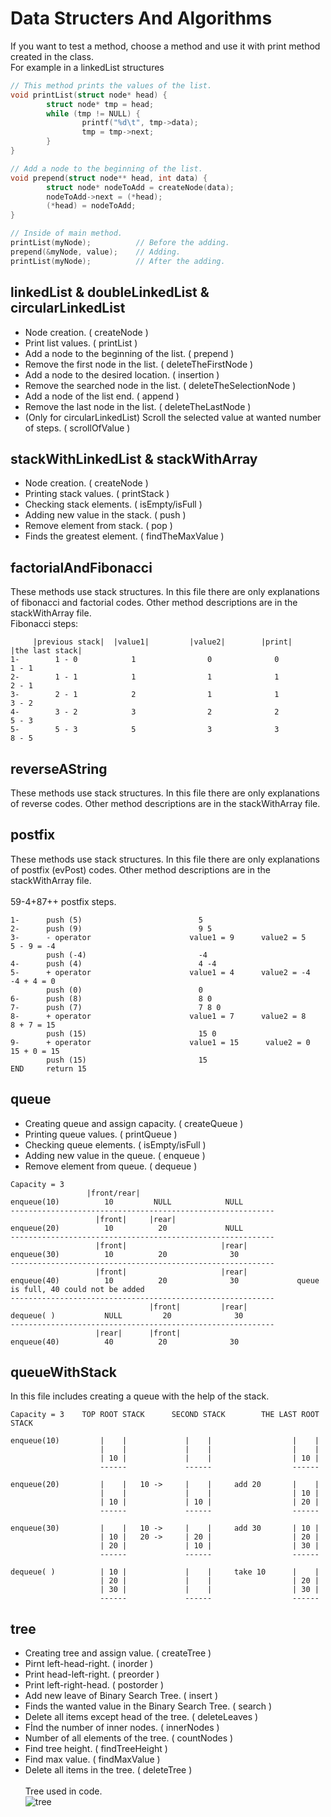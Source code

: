  # Data Structers And Algorithms
If you want to test a method, choose a method and use it with print method created in the class. <br/>
For example in a linkedList structures
```c
// This method prints the values of the list.
void printList(struct node* head) {
        struct node* tmp = head;
        while (tmp != NULL) {
                printf("%d\t", tmp->data);
                tmp = tmp->next;
        }
}

// Add a node to the beginning of the list.
void prepend(struct node** head, int data) {
        struct node* nodeToAdd = createNode(data);
        nodeToAdd->next = (*head);
        (*head) = nodeToAdd;
}

// Inside of main method.
printList(myNode);          // Before the adding.
prepend(&myNode, value);    // Adding.
printList(myNode);          // After the adding.
```

## linkedList & doubleLinkedList & circularLinkedList
- Node creation. ( createNode )
- Print list values. ( printList )
- Add a node to the beginning of the list. ( prepend )
- Remove the first node in the list. ( deleteTheFirstNode )
- Add a node to the desired location. ( insertion )
- Remove the searched node in the list. ( deleteTheSelectionNode )
- Add a node of the list end. ( append )
- Remove the last node in the list. ( deleteTheLastNode )
- (Only for circularLinkedList) Scroll the selected value at wanted number of steps. ( scrollOfValue )

## stackWithLinkedList & stackWithArray
- Node creation. ( createNode )
- Printing stack values. ( printStack )
- Checking stack elements. ( isEmpty/isFull )
- Adding new value in the stack. ( push )
- Remove element from stack. ( pop )
- Finds the greatest element. ( findTheMaxValue )

## factorialAndFibonacci
These methods use stack structures. In this file there are only explanations of fibonacci and factorial codes. Other method descriptions are in the stackWithArray file. <br/>
Fibonacci steps:
```
     |previous stack|  |value1|         |value2|        |print|         |the last stack|
1-        1 - 0            1                0              0                 1 - 1
2-        1 - 1            1                1              1                 2 - 1
3-        2 - 1            2                1              1                 3 - 2
4-        3 - 2            3                2              2                 5 - 3
5-        5 - 3            5                3              3                 8 - 5
```

## reverseAString
These methods use stack structures. In this file there are only explanations of reverse codes. Other method descriptions are in the stackWithArray file.

## postfix
These methods use stack structures. In this file there are only explanations of postfix (evPost) codes. Other method descriptions are in the stackWithArray file. <br/> <br/> 59-4+87++ postfix steps.
```
1-      push (5)                          5
2-      push (9)                          9 5
3-      - operator                      value1 = 9      value2 = 5      5 - 9 = -4
        push (-4)                         -4
4-      push (4)                          4 -4
5-      + operator                      value1 = 4      value2 = -4     -4 + 4 = 0
        push (0)                          0
6-      push (8)                          8 0
7-      push (7)                          7 8 0
8-      + operator                      value1 = 7      value2 = 8      8 + 7 = 15
        push (15)                         15 0
9-      + operator                      value1 = 15      value2 = 0     15 + 0 = 15
        push (15)                         15
END     return 15
```

## queue
- Creating queue and assign capacity. ( createQueue )
- Printing queue values. ( printQueue )
- Checking queue elements. ( isEmpty/isFull )
- Adding new value in the queue. ( enqueue )
- Remove element from queue. ( dequeue )
```
Capacity = 3
                 |front/rear|   
enqueue(10)          10         NULL            NULL
-----------------------------------------------------------
                   |front|     |rear|
enqueue(20)          10          20             NULL
-----------------------------------------------------------
                   |front|                     |rear|
enqueue(30)          10          20              30
-----------------------------------------------------------
                   |front|                     |rear|
enqueue(40)          10          20              30             queue is full, 40 could not be added
-----------------------------------------------------------
                               |front|         |rear|
dequeue( )           NULL         20              30
-----------------------------------------------------------
                   |rear|      |front|
enqueue(40)          40          20              30
```

## queueWithStack
In this file includes creating a queue with the help of the stack.
```
Capacity = 3    TOP ROOT STACK      SECOND STACK        THE LAST ROOT STACK   

enqueue(10)         |    |             |    |                  |    |
                    |    |             |    |                  |    |
                    | 10 |             |    |                  | 10 |
                    ------             ------                  ------

enqueue(20)         |    |   10 ->     |    |     add 20       |    |
                    |    |             |    |                  | 10 |
                    | 10 |             | 10 |                  | 20 |
                    ------             ------                  ------

enqueue(30)         |    |   10 ->     |    |     add 30       | 10 |
                    | 10 |   20 ->     | 20 |                  | 20 |
                    | 20 |             | 10 |                  | 30 |
                    ------             ------                  ------

dequeue( )          | 10 |             |    |     take 10      |    |
                    | 20 |             |    |                  | 20 |
                    | 30 |             |    |                  | 30 |
                    ------             ------                  ------

```

## tree
- Creating tree and assign value. ( createTree )
- Pirnt left-head-right. ( inorder )
- Print head-left-right. ( preorder )
- Print left-right-head. ( postorder )
- Add new leave of Binary Search Tree. ( insert )
- Finds the wanted value in the Binary Search Tree. ( search )
- Delete all items except head of the tree. ( deleteLeaves )
- Fİnd the number of inner nodes. ( innerNodes )
- Number of all elements of the tree. ( countNodes )
- Find tree height. ( findTreeHeight )
- Find max value. ( findMaxValue )
- Delete all items in the tree. ( deleteTree )<br/>
<br/>Tree used in code. <br/>
![tree](https://user-images.githubusercontent.com/90919011/215353319-1568b75a-4967-4da5-bfe3-f2d81fff2e72.png)